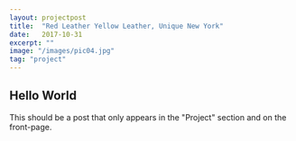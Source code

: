 ```yaml
---
layout: projectpost
title:  "Red Leather Yellow Leather, Unique New York"
date:   2017-10-31
excerpt: ""
image: "/images/pic04.jpg"
tag: "project"
---
```


## Hello World
This should be a post that only appears in the "Project" section and on the front-page.